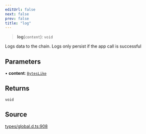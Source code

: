 ```yaml
---
editUrl: false
next: false
prev: false
title: "log"
---
```


> **log**(`content`): `void`

Logs data to the chain. Logs only persist if the app call is successful

## Parameters

• **content**: [`BytesLike`](../type-aliases/BytesLike.md)

## Returns

`void`

## Source

[types/global.d.ts:908](https://github.com/algorandfoundation/tealscript/blob/18ba30a9/types/global.d.ts#L908)
